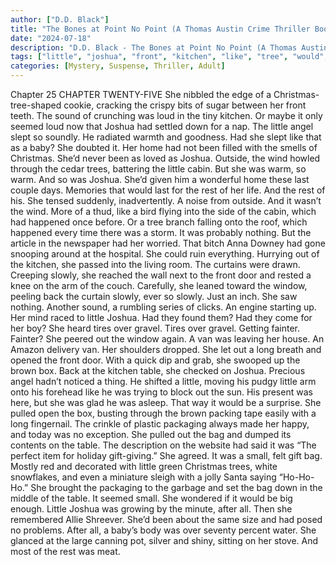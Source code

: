 ```yaml
---
author: ["D.D. Black"]
title: "The Bones at Point No Point (A Thomas Austin Crime Thriller Book 1) - Chapter 26"
date: "2024-07-18"
description: "D.D. Black - The Bones at Point No Point (A Thomas Austin Crime Thriller Book 1)"
tags: ["little", "joshua", "front", "kitchen", "like", "tree", "would", "rest", "slowly", "table", "bag", "chapter", "sound", "loud", "seemed", "angel", "slept", "baby", "home", "christmas", "outside", "wind", "cabin", "warm", "last"]
categories: [Mystery, Suspense, Thriller, Adult]
---
```


Chapter 25
CHAPTER TWENTY-FIVE
She nibbled the edge of a Christmas-tree-shaped cookie, cracking the crispy bits of sugar between her front teeth. The sound of crunching was loud in the tiny kitchen. Or maybe it only seemed loud now that Joshua had settled down for a nap.
The little angel slept so soundly. He radiated warmth and goodness.
Had she slept like that as a baby? She doubted it. Her home had not been filled with the smells of Christmas. She’d never been as loved as Joshua.
Outside, the wind howled through the cedar trees, battering the little cabin. But she was warm, so warm. And so was Joshua. She’d given him a wonderful home these last couple days. Memories that would last for the rest of her life.
And the rest of his.
She tensed suddenly, inadvertently.
A noise from outside. And it wasn’t the wind. More of a thud, like a bird flying into the side of the cabin, which had happened once before. Or a tree branch falling onto the roof, which happened every time there was a storm.
It was probably nothing. But the article in the newspaper had her worried. That bitch Anna Downey had gone snooping around at the hospital. She could ruin everything.
Hurrying out of the kitchen, she passed into the living room. The curtains were drawn. Creeping slowly, she reached the wall next to the front door and rested a knee on the arm of the couch. Carefully, she leaned toward the window, peeling back the curtain slowly, ever so slowly. Just an inch.
She saw nothing.
Another sound, a rumbling series of clicks. An engine starting up. Her mind raced to little Joshua. Had they found them? Had they come for her boy?
She heard tires over gravel.
Tires over gravel.
Getting fainter.
Fainter?
She peered out the window again. A van was leaving her house. An Amazon delivery van.
Her shoulders dropped. She let out a long breath and opened the front door. With a quick dip and grab, she swooped up the brown box.
Back at the kitchen table, she checked on Joshua. Precious angel hadn’t noticed a thing. He shifted a little, moving his pudgy little arm onto his forehead like he was trying to block out the sun.
His present was here, but she was glad he was asleep. That way it would be a surprise.
She pulled open the box, busting through the brown packing tape easily with a long fingernail. The crinkle of plastic packaging always made her happy, and today was no exception.
She pulled out the bag and dumped its contents on the table. The description on the website had said it was “The perfect item for holiday gift-giving.”
She agreed.
It was a small, felt gift bag. Mostly red and decorated with little green Christmas trees, white snowflakes, and even a miniature sleigh with a jolly Santa saying “Ho-Ho-Ho.”
She brought the packaging to the garbage and set the bag down in the middle of the table. It seemed small.
She wondered if it would be big enough. Little Joshua was growing by the minute, after all.
Then she remembered Allie Shreever. She’d been about the same size and had posed no problems. After all, a baby’s body was over seventy percent water.
She glanced at the large canning pot, silver and shiny, sitting on her stove.
And most of the rest was meat.